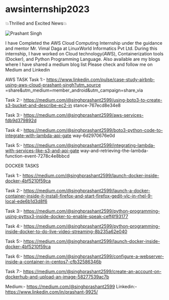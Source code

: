 # awsinternship2023

💥Thrilled and Excited News💥




![Prashant Singh](https://github.com/prashant2599/awsinternship2023/assets/60805169/481b62e6-d23d-470e-a44f-99e4cc9b914f)


I have Completed the AWS Cloud Computing Internship under the guidance and mentor Mr. Vimal Daga at LinuxWorld Informatics Pvt Ltd.
During this internship, I have worked on Cloud technology(AWS), Containerization tools (Docker), and Python Programming Language. Also available are my blogs where I have shared a medium blog list
Please check and follow me on Medium and Linkedin

AWS TASK 
Task 1:- 
https://www.linkedin.com/pulse/case-study-airbnb-using-aws-cloud-prashant-singh?utm_source =share&utm_medium=member_android&utm_campaign=share_via 

Task 2:- 
https://medium.com/@singhprashant2599/using-boto3-to-create-s3-bucket-and-describe-ec2-in stance-767ecd8e34e8 

Task 3:- https://medium.com/@singhprashant2599/aws-services-fdb9d379892d 

Task 4:- 
https://medium.com/@singhprashant2599/boto3-python-code-to-integrate-with-lambda-api-gate way-6d2970676e0d 

Task 5:- 
https://medium.com/@singhprashant2599/integrating-lambda-with-services-like-s3-and-api-gate way-and-retrieving-the-lambda-function-event-7278c4e8bbcd

DOCKER TASKS

Task 1:- https://medium.com/@singhprashant2599/launch-docker-inside-docker-4bf5210f59ca

Task 2:- https://medium.com/@singhprashant2599/launch-a-docker-container-inside-it-install-firefox-and-start-firefox-gedit-vlc-in-rhel-9-local-ede6b1d3d8f6


Task 3:- https://medium.com/@singhprashant2599/python-programming-using-pyttsx3-inside-docker-to-enable-speak-ceff4f93177


Task 4:- https://medium.com/@singhprashant2599/python-programming-inside-docker-to-do-live-video-streaming-8b235a62e040


Task 5:-  https://medium.com/@singhprashant2599/launch-docker-inside-docker-4bf5210f59ca


Task 6:- https://medium.com/@singhprashant2599/configure-a-webserver-inside-a-container-in-centos7-cfb32586346b


Task 7:-  https://medium.com/@singhprashant2599/create-an-account-on-dockerhub-and-upload-an-image-58277539ac7b



Medium:- https://medium.com/@singhprashant2599
Linkedin:- https://www.linkedin.com/in/prashant-9925/

